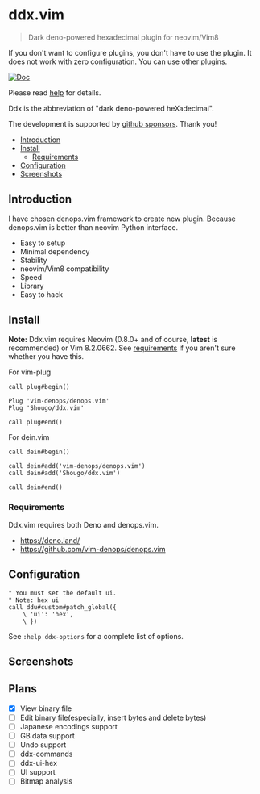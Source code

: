 # ddx.vim

> Dark deno-powered hexadecimal plugin for neovim/Vim8

If you don't want to configure plugins, you don't have to use the plugin. It
does not work with zero configuration. You can use other plugins.

[![Doc](https://img.shields.io/badge/doc-%3Ah%20ddx-orange.svg)](doc/ddx.txt)

Please read [help](doc/ddx.txt) for details.

Ddx is the abbreviation of "dark deno-powered heXadecimal".

The development is supported by
[github sponsors](https://github.com/sponsors/Shougo/). Thank you!

<!-- vim-markdown-toc GFM -->

- [Introduction](#introduction)
- [Install](#install)
  - [Requirements](#requirements)
- [Configuration](#configuration)
- [Screenshots](#screenshots)

<!-- vim-markdown-toc -->

## Introduction

I have chosen denops.vim framework to create new plugin. Because denops.vim is
better than neovim Python interface.

- Easy to setup
- Minimal dependency
- Stability
- neovim/Vim8 compatibility
- Speed
- Library
- Easy to hack

## Install

**Note:** Ddx.vim requires Neovim (0.8.0+ and of course, **latest** is
recommended) or Vim 8.2.0662. See [requirements](#requirements) if you aren't
sure whether you have this.

For vim-plug

```vim
call plug#begin()

Plug 'vim-denops/denops.vim'
Plug 'Shougo/ddx.vim'

call plug#end()
```

For dein.vim

```vim
call dein#begin()

call dein#add('vim-denops/denops.vim')
call dein#add('Shougo/ddx.vim')

call dein#end()
```

### Requirements

Ddx.vim requires both Deno and denops.vim.

- <https://deno.land/>
- <https://github.com/vim-denops/denops.vim>

## Configuration

```vim
" You must set the default ui.
" Note: hex ui
call ddu#custom#patch_global({
    \ 'ui': 'hex',
    \ })
```

See `:help ddx-options` for a complete list of options.

## Screenshots

## Plans

- [x] View binary file
- [ ] Edit binary file(especially, insert bytes and delete bytes)
- [ ] Japanese encodings support
- [ ] GB data support
- [ ] Undo support
- [ ] ddx-commands
- [ ] ddx-ui-hex
- [ ] UI support
- [ ] Bitmap analysis
